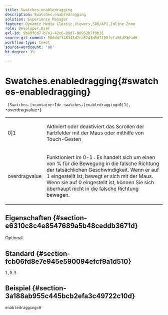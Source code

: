 ```yaml
---
title: Swatches.enabledragging
description: Swatches.enabledragging
solution: Experience Manager
feature: Dynamic Media Classic,Viewers,SDK/API,Inline Zoom
role: Developer,User
exl-id: 9b69f6d7-b7a1-42c6-98d7-80952b7f8b31
source-git-commit: 50dddf148345d2ca5243d5d7108fefa56d23dad6
workflow-type: tm+mt
source-wordcount: '80'
ht-degree: 3%

---
```


# Swatches.enabledragging{#swatches-enabledragging}

` [Swatches.|<containerId>_swatches.]enabledragging=0|1[, *`overdragvalue`*]`

<table id="table_B1363BFD20204093AAB326A1AB503B93"> 
 <tbody> 
  <tr> 
   <td> <p> <span class="codeph"> 0|1 </span> </p> </td> 
   <td> <p> Aktiviert oder deaktiviert das Scrollen der Farbfelder mit der Maus oder mithilfe von Touch-Gesten </p> </td> 
  </tr> 
  <tr> 
   <td> <p> <span class="codeph"> <span class="varname"> overdragvalue </span> </span> </p> </td> 
   <td> <p> Funktioniert im <span class="codeph"> 0-1 </span>. Es handelt sich um einen </span> von <span class="codeph"> % für die Bewegung in die falsche Richtung der tatsächlichen Geschwindigkeit. Wenn er auf <span class="codeph"> 1 </span> eingestellt ist, bewegt er sich mit der Maus. Wenn sie auf <span class="codeph"> 0 </span> eingestellt ist, können Sie sich überhaupt nicht in die falsche Richtung bewegen. </p> </td> 
  </tr> 
 </tbody> 
</table>

## Eigenschaften {#section-e6310c8c4e8547689a5b48ceddb3671d}

Optional.

## Standard {#section-fcb06fd8e7e945e590094efcf9a1d510}

`1,0.5`

## Beispiel {#section-3a188ab955c445bcb2efa3c49722c10d}

`enabledragging=0`

